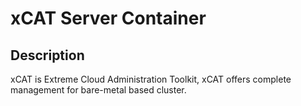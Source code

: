 # xCAT Server Container
## Description
xCAT is Extreme Cloud Administration Toolkit, xCAT offers complete management for bare-metal based cluster.

